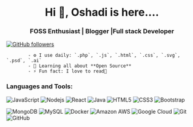 <h1 align="center">Hi 👋, Oshadi is here....</h1>
<h3 align="center">FOSS Enthusiast | Blogger |Full stack Developer</h3>


   [![GitHub followers](https://img.shields.io/github/followers/oshadiranathunge?logo=GitHub&style=for-the-badge)][github]

            - ⚙️ I use daily: `.php`, `.js`, `.html`, `.css`, `.svg`, `.psd`, `.ai`
            - 🌱 Learning all about **Open Source**
            - ⚡ Fun fact: I love to read🍪



### Languages and Tools:
  ![JavaScript](https://img.shields.io/badge/-JavaScript-black?style=flat-square&logo=javascript)
![Nodejs](https://img.shields.io/badge/-Nodejs-black?style=flat-square&logo=Node.js)
![React](https://img.shields.io/badge/-React-black?style=flat-square&logo=react)
![Java](https://img.shields.io/badge/-java-E34A86?style=flat-square&logo=java)
![HTML5](https://img.shields.io/badge/-HTML5-E34F26?style=flat-square&logo=html5&logoColor=white)
![CSS3](https://img.shields.io/badge/-CSS3-1572B6?style=flat-square&logo=css3)
![Bootstrap](https://img.shields.io/badge/-Bootstrap-563D7C?style=flat-square&logo=bootstrap)

![MongoDB](https://img.shields.io/badge/-MongoDB-black?style=flat-square&logo=mongodb)
![MySQL](https://img.shields.io/badge/-MySQL-black?style=flat-square&logo=mysql)
![Docker](https://img.shields.io/badge/-Docker-black?style=flat-square&logo=docker)
![Amazon AWS](https://img.shields.io/badge/Amazon%20AWS-232F3E?style=flat-square&logo=amazon-aws)
![Google Cloud](https://img.shields.io/badge/Google%20Cloud-black?style=flat-square&logo=google-cloud)
![Git](https://img.shields.io/badge/-Git-black?style=flat-square&logo=git)
![GitHub](https://img.shields.io/badge/-GitHub-181717?style=flat-square&logo=github)

<br />

<br />
<br />

[linkedin]: https://linkedin.com/in/oshadiranathunge
[github]: https://github.com/oshadiranathunge

